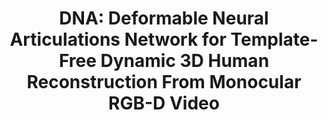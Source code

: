 ---
title: 'DNA: Deformable Neural Articulations Network for Template-Free Dynamic 3D Human Reconstruction From Monocular RGB-D Video'

# Authors
# If you created a profile for a user (e.g. the default `admin` user), write the username (folder name) here
# and it will be replaced with their full name and linked to their profile.
authors:
  - Khoa Vo
  - Trong-Thang Pham
  - Kashu Yamazaki
  - Ngan Le

# Schedule page publish date (NOT publication's date).
publishDate: '2023-06-01T00:00:00Z'

publication: CVPR Workshops (2023)

abstract: ''

# Summary. An optional shortened abstract.
summary: ''

tags:
  - 3D Dynamic Object Reconstruction

# Display this page in the Featured widget?
featured: false

# Custom links (uncomment lines below)
# links:
# - name: Custom Link
#   url: http://example.org

url_pdf: 'https://openaccess.thecvf.com/content/CVPR2023W/Precognition/html/Vo_DNA_Deformable_Neural_Articulations_Network_for_Template-Free_Dynamic_3D_Human_CVPRW_2023_paper.html'
url_code: ''
url_poster: ''
url_project: ''
url_slides: ''

# Featured image
# To use, add an image named `featured.jpg/png` to your page's folder.
image: 
  caption: 'Image credit: [**Unsplash**](https://unsplash.com/photos/pLCdAaMFLTE)'
  focal_point: ''
  preview_only: false

# Associated Projects (optional).
#   Associate this publication with one or more of your projects.
#   Simply enter your project's folder or file name without extension.
#   E.g. `internal-project` references `content/project/internal-project/index.md`.
#   Otherwise, set `projects: []`.
projects:
  - example

# Slides (optional).
#   Associate this publication with Markdown slides.
#   Simply enter your slide deck's filename without extension.
#   E.g. `slides: "example"` references `content/slides/example/index.md`.
#   Otherwise, set `slides: ""`.
slides: example
---